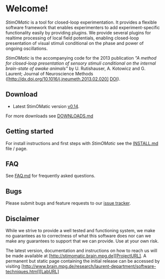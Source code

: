 # Welcome! #

*StimOMatic* is a tool for closed-loop experimentation. It provides a flexible software framework that enables experimenters to add experiment-specific functionality easily by providing plugins. We provide several plugins for realtime processing of local field potentials, enabling closed-loop presentation of visual stimuli conditional on the phase and power of ongoing oscillations. 

*StimOMatic* is the accompanying code for the 2013 publication *"A method for closed-loop presentation of sensory stimuli conditional on the internal brain-state of awake animals"* by U. Rutishauser, A. Kotowicz and G. Laurent; Journal of Neuroscience Methods ([http://dx.doi.org/10.1016/j.jneumeth.2013.02.020] [DOI]).

## Download ##
- Latest StimOMatic version [v0.14][v0.14].

For more downloads see [DOWNLOADS.md](DOWNLOADS.md)

## Getting started ##
For install instructions and first steps with *StimOMatic* see the [INSTALL.md](INSTALL.md) file / page.  

## FAQ ##
See [FAQ.md](FAQ.md) for frequently asked questions.

## Bugs ##
Please submit bugs and feature requests to our [issue tracker][Bugs].

## Disclaimer ##
While we strive to provide a well tested and functioning system, we make no guarantees as to correctness of what this software does nor can we make any guarantees to support that we can provide. Use at your own risk.  

The latest version, documentation and instructions on how to reach us will be made available at [http://stimomatic.brain.mpg.de][ProjectURL]. A permanent but static page containing the initial release can be accessed by visiting [http://www.brain.mpg.de/research/laurent-department/software-techniques.html][LabURL]

[v0.14]: https://github.com/StimOMatic/StimOMatic/archive/v0.14.zip
[DOI]: http://dx.doi.org/10.1016/j.jneumeth.2013.02.020
[LabURL]: http://www.brain.mpg.de/research/laurent-department/software-techniques.html
[ProjectURL]: http://stimomatic.brain.mpg.de/
[Bugs]: https://github.com/StimOMatic/StimOMatic/issues
